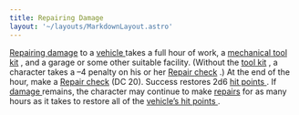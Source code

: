 ```yaml
---
title: Repairing Damage
layout: '~/layouts/MarkdownLayout.astro'
---
```

[ Repairing ](/modern.d20.srd/skills/repair) [ damage](/modern.d20.srd/vehicle.movement.and.combat/damaging.vehicles) to a [vehicle ](/modern.d20.srd/equipment/equipment.vehicles) takes a full hour of
work, a [ mechanical tool kit](/modern.d20.srd/equipment/professional.equipment) , and a garage or some
other suitable facility. (Without the [ tool kit](/modern.d20.srd/equipment/professional.equipment) , a character takes a –4
penalty on his or her [ Repair ](/modern.d20.srd/skills/repair) [ check](/modern.d20.srd/skills/skill.basics) .) At the end of the hour, make a [Repair ](/modern.d20.srd/skills/repair) [ check](/modern.d20.srd/skills/skill.basics) (DC 20). Success restores 2d6 [ hit points ](/modern.d20.srd/vehicle.movement.and.combat/damaging.vehicles) . If [damage ](/modern.d20.srd/vehicle.movement.and.combat/damaging.vehicles)
remains, the character may continue to make [ repairs](/modern.d20.srd/skills/repair) for as many hours as it takes to restore all
of the [ vehicle’s ](/modern.d20.srd/equipment/equipment.vehicles) [ hit points ](/modern.d20.srd/vehicle.movement.and.combat/damaging.vehicles) .

